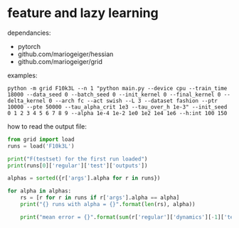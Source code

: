 # feature and lazy learning

dependancies:
- pytorch
- github.com/mariogeiger/hessian
- github.com/mariogeiger/grid

examples:
```
python -m grid F10k3L --n 1 "python main.py --device cpu --train_time 18000 --data_seed 0 --batch_seed 0 --init_kernel 0 --final_kernel 0 --delta_kernel 0 --arch fc --act swish --L 3 --dataset fashion --ptr 10000 --pte 50000 --tau_alpha_crit 1e3 --tau_over_h 1e-3" --init_seed 0 1 2 3 4 5 6 7 8 9 --alpha 1e-4 1e-2 1e0 1e2 1e4 1e6 --h:int 100 150
```

how to read the output file:
```python
from grid import load
runs = load('F10k3L')

print("F(testset) for the first run loaded")
print(runs[0]['regular']['test']['outputs'])

alphas = sorted({r['args'].alpha for r in runs})

for alpha in alphas:
    rs = [r for r in runs if r['args'].alpha == alpha]
    print("{} runs with alpha = {}".format(len(rs), alpha))

    print("mean error = {}".format(sum(r['regular']['dynamics'][-1]['test']['err']) / len(rs)))
```
